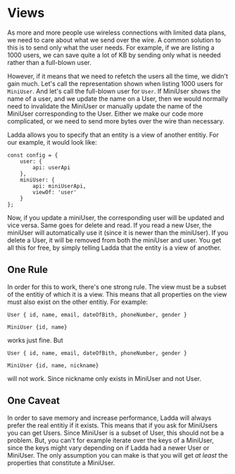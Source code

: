 # Views
As more and more people use wireless connections with limited data plans, we need to care about what we send over the wire. A common solution to this is to send only what the user needs. For example, if we are listing a 1000 users, we can save quite a lot of KB by sending only what is needed rather than a full-blown user.

However, if it means that we need to refetch the users all the time, we didn't gain much. Let's call the representation shown when listing 1000 users for `MiniUser`. And let's call the full-blown user for `User`. If MiniUser shows the name of a user, and we update the name on a User, then we would normally need to invalidate the MiniUser or manually update the name of the MiniUser corresponding to the User. Either we make our code more complicated, or we need to send more bytes over the wire than necessary.

Ladda allows you to specify that an entity is a view of another entitiy. For our example, it would look like:

```
const config = {
    user: {
        api: userApi
    },
    miniUser: {
        api: miniUserApi,
        viewOf: 'user'
    }
};
```

Now, if you update a miniUser, the corresponding user will be updated and vice versa. Same goes for delete and read. If you read a new User, the miniUser will automatically use it (since it is newer than the miniUser). If you delete a User, it will be removed from both the miniUser and user. You get all this for free, by simply telling Ladda that the entity is a view of another.

## One Rule
In order for this to work, there's one strong rule. The view must be a subset of the entitiy of which it is a view. This means that all properties on the view must also exist on the other entitiy. For example: 

`User { id, name, email, dateOfBith, phoneNumber, gender }`

`MiniUser {id, name}`

works just fine. But

`User { id, name, email, dateOfBith, phoneNumber, gender }`

`MiniUser {id, name, nickname}`

will not work. Since nickname only exists in MiniUser and not User.

## One Caveat
In order to save memory and increase performance, Ladda will always prefer the real entitiy if it exists. This means that if you ask for MiniUsers you can get Users. Since MiniUser is a subset of User, this should not be a problem. But, you can't for example iterate over the keys of a MiniUser, since the keys might vary depending on if Ladda had a newer User or MiniUser. The only assumption you can make is that you will get *at least* the properties that constitute a MiniUser.
